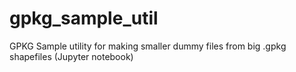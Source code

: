 # gpkg_sample_util
GPKG Sample utility for making smaller dummy files from big .gpkg shapefiles (Jupyter notebook)
